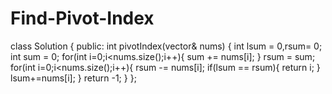 # Find-Pivot-Index

class Solution {
public:
    int pivotIndex(vector<int>& nums) {
        int lsum = 0,rsum= 0;
        int sum = 0;
        for(int i=0;i<nums.size();i++){
            sum += nums[i];
        }
        rsum = sum;
        for(int i=0;i<nums.size();i++){
        rsum -= nums[i];
        if(lsum == rsum){
                return i;
        }
        lsum+=nums[i];
        }
return -1;
    }
};
